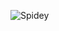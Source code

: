 ![Spidey](https://www.google.com/imgres?imgurl=https%3A%2F%2Ftoppng.com%2Fuploads%2Fpreview%2Fspider-man-png-clipart-spiderman-11563069948whuzsyplwv.png&imgrefurl=https%3A%2F%2Ftoppng.com%2Fspider-man-png-clipart-spiderman-PNG-free-PNG-Images_202899&tbnid=Bex6guFyLeey-M&vet=12ahUKEwiNisiY48_tAhVIihoKHVEAAfUQMygIegUIARDeAQ..i&docid=rfBmgZIO27ODzM&w=840&h=859&q=spider%20man%20png&client=ubuntu&ved=2ahUKEwiNisiY48_tAhVIihoKHVEAAfUQMygIegUIARDeAQ)
